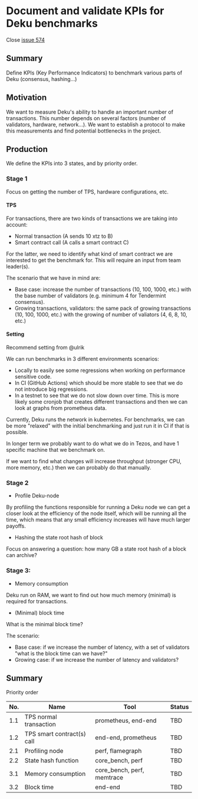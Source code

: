 # Document and validate KPIs for Deku benchmarks

Close [issue 574](https://github.com/marigold-dev/deku/issues/574)

## Summary

Define KPIs (Key Performance Indicators) to benchmark various parts of Deku (consensus, hashing...)

## Motivation

We want to measure Deku's ability to handle an important number of transactions. This number depends on several factors (number of validators, hardware, network...). We want to establish a protocol to make this measurements and find potential bottlenecks in the project.

## Production

We define the KPIs into 3 states, and by priority order.

### Stage 1

Focus on getting the number of TPS, hardware configurations, etc.

#### TPS 
For transactions, there are two kinds of transactions we are taking into account:
- Normal transaction (A sends 10 xtz to B)
- Smart contract call (A calls a smart contract C)

For the latter, we need to identify what kind of smart contract we are interested to get the benchmark for. This will require an input from team leader(s).

The scenario that we have in mind are:
- Base case: increase the number of transactions (10, 100, 1000, etc.) with the base number of validators (e.g. minimum 4 for Tendermint consensus).
- Growing transactions, validators: the same pack of growing transactions (10, 100, 1000, etc.) with the growing of number of valiators (4, 6, 8, 10, etc.)

#### Setting

Recommend setting from @ulrik

We can run benchmarks in 3 different environments scenarios:
- Locally to easily see some regressions when working on performance sensitive code.
- In CI (GitHub Actions) which should be more stable to see that we do not introduce big regressions.
- In a testnet to see that we do not slow down over time. This is more likely some cronjob that creates different transactions and then we can look at graphs from prometheus data.

Currently, Deku runs the network in kubernetes. For benchmarks, we can be more "relaxed" with the initial benchmarking and just run it in CI if that is possible.

In longer term we probably want to do what we do in Tezos, and have 1 specific machine that we benchmark on.

If we want to find what changes will increase throughput (stronger CPU, more memory, etc.) then we can probably do that manually.


### Stage 2
- Profile Deku-node
 
By profiling the functions responsible for running a Deku node we can get a closer look at the efficiency of the node itself, which will be running all the time, which means that any small efficiency increases will have much larger payoffs.

- Hashing the state root hash of block

Focus on answering a question: how many GB a state root hash of a block can archive?

### Stage 3:
- Memory consumption
 
Deku run on RAM, we want to find out how much memory (minimal) is required for transactions.

- (Minimal) block time

What is the minimal block time?

The scenario:

- Base case: if we increase the number of latency, with a set of validators "what is the block time can we have?" 
- Growing case: if we increase the number of latency and validators?

## Summary

Priority order

| No. | Name               | Tool     | Status   |
| ----| ------------------ | -------- | -------- |
| 1.1   | TPS normal transaction | prometheus, end-end | TBD  | 
| 1.2   | TPS smart contract(s) call|   end-end, prometheus| TBD      |
| 2.1   | Profiling node | perf, flamegraph  | TBD      |
| 2.2  | State hash function | core_bench, perf  | TBD      |
| 3.1   | Memory consumption | core_bench, perf, memtrace  | TBD      |
| 3.2  | Block time | end-end  | TBD      |
